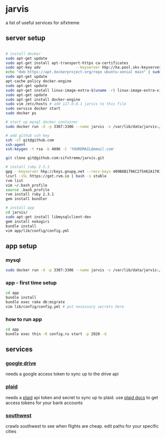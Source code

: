 # jarvis

a list of useful services for sifxtreme

## server setup

```bash

# install docker
sudo apt-get update
sudo apt-get install apt-transport-https ca-certificates
sudo apt-key adv                --keyserver hkp://ha.pool.sks-keyservers.net:80                --recv-keys 58118E89F3A912897C070ADBF76221572C52609D
echo "deb https://apt.dockerproject.org/repo ubuntu-xenial main" | sudo tee /etc/apt/sources.list.d/docker.list
sudo apt-get update
apt-cache policy docker-engine
sudo apt-get update
sudo apt-get install linux-image-extra-$(uname -r) linux-image-extra-virtual
sudo apt-get update
sudo apt-get install docker-engine
sudo vim /etc/hosts # add 127.0.0.1 jarvis to this file
sudo service docker start
sudo docker ps

# start up mysql docker container
sudo docker run -d -p 3307:3306 --name jarvis -v /var/lib/data/jarvis:/var/lib/mysql -e MYSQL_ROOT_PASSWORD=root mysql:5.7

# add github ssh key
ssh -vT git@github.com
ssh-agent
ssh-keygen -t rsa -b 4096 -C 'YOUREMAIL@email.com'

git clone git@github.com:sifxtreme/jarvis.git

# install ruby 2.3.1
gpg --keyserver hkp://keys.gnupg.net --recv-keys 409B6B1796C275462A1703113804BB82D39DC0E3
\curl -sSL https://get.rvm.io | bash -s stable
rvm list
vim ~/.bash_profile
source .bash_profile
rvm install ruby 2.3.1
gem install bundler

# install app
cd jarvis/
sudo apt-get install libmysqlclient-dev
gem install nokogiri
bundle install
vim app/lib/config/config.yml
```

## app setup

### mysql

```bash
sudo docker run -d -p 3307:3306 --name jarvis -v /var/lib/data/jarvis:/var/lib/mysql -e MYSQL_ROOT_PASSWORD=root mysql:5.7
```

### app - first time setup
```bash
cd app
bundle install
bundle exec rake db:migrate
vim lib/config/config.yml # put necessary secrets here
```

### how to run app
```bash
cd app
bundle exec thin -R config.ru start -p 2020 -d
```

## services

### [google drive](app/lib/google_drive)

needs a google access token to sync up to the drive api

### [plaid](app/lib/plaid)

needs a [plaid](https://plaid.com/) api token and secret to sync up to plaid. use [plaid docs](https://plaid.com/docs/api/) to get access tokens for your bank accounts

### [southwest](app/lib/southwest)

crawls southwest to see when flights are cheap. edit paths for your specific cities

